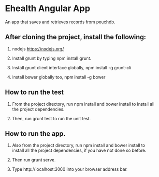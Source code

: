 Ehealth Angular App
===================

An app that saves and retrieves records from pouchdb.

## After cloning the project, install the following:

1. nodejs https://nodejs.org/

2. Install grunt by typing npm install grunt.

3. Install grunt client interface globally, npm install -g grunt-cli

4. Install bower globally too, npm install -g bower

## How to run the test

1. From the project directory, run npm install and bower install to install all the project dependencies.

2. Then, run grunt test to run the unit test.

## How to run the app.

1. Also from the project directory, run npm install and bower install to install all the project dependencies, if you have not done so before.

2. Then run grunt serve.

3. Type http://localhost:3000 into your browser address bar.
